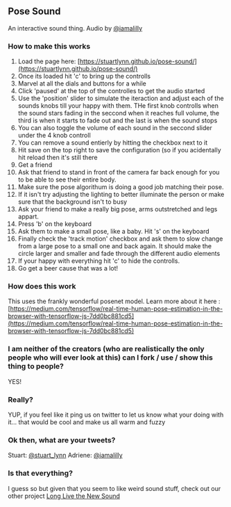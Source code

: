 ## Pose Sound

An interactive sound thing. Audio by [@iamalilly](https://twitter.com/iamalilly)

### How to make this works

1. Load the page here: [https://stuartlynn.github.io/pose-sound/](https://stuartlynn.github.io/pose-sound/)
2. Once its loaded hit 'c' to bring up the controlls
3. Marvel at all the dials and buttons for a while
4. Click 'paused' at the top of the controlles to get the audio started
5. Use the 'position' slider to simulate the iteraction and adjust each of the sounds
knobs till your happy with them. THe first knob controlls when the sound stars fading in
the seccond when it reaches full volume, the third is when it starts to fade out and the
last is when the sound stops
6. You can also toggle the volume of each sound in the seccond slider under the 4 knob
controll
7. You can remove a sound entierly by hitting the checkbox next to it
8. Hit save on the top right to save the configuration (so if you acidentally hit reload then
it's still there
9. Get a friend
10. Ask that friend to stand in front of the camera far back enough for you to be able
to see their entire body.
11. Make sure the pose algorithum is doing a good job matching their pose.
12. If it isn't try adjusting the lighting to better illuminate the person or make sure
that the background isn't to busy
13. Ask your friend to make a really big pose, arms outstretched and legs appart.
14. Press 'b' on the keyboard
15. Ask them to make a small pose, like a baby. Hit 's' on the keyboard
16. Finally check the 'track motion' checkbox and ask them to slow change from a large pose
to a small one and back again. It should make the circle larger and smaller and fade through the
different audio elements
17. If your happy with everything hit 'c' to hide the controlls.
18. Go get a beer cause that was a lot!

### How does this work

This uses the frankly wonderful posenet model. Learn more about it here : [https://medium.com/tensorflow/real-time-human-pose-estimation-in-the-browser-with-tensorflow-js-7dd0bc881cd5](https://medium.com/tensorflow/real-time-human-pose-estimation-in-the-browser-with-tensorflow-js-7dd0bc881cd5)

### I am neither of the creators (who are realistically the only people who will ever look at this) can I fork / use / show this thing to people?

YES!

### Really?

YUP, if you feel like it ping us on twitter to let us know what your doing with it... that would be cool and make us all warm and fuzzy

### Ok then, what are your tweets?

Stuart: [@stuart_lynn](https://twitter.com/@stuart_lynn)
Adriene: [@iamalilly](https://twitter.com/@iamalilly)

### Is that everything?

I guess so but given that you seem to like weird sound stuff, check out our other project [Long Live the New Sound](https://longlivethenewsound.com/)

